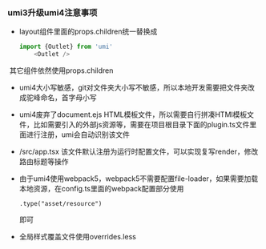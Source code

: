 ### umi3升级umi4注意事项

- layout组件里面的props.children统一替换成

  ```javascript
  import {Outlet} from 'umi'
      <Outlet />
  ```

​	其它组件依然使用props.children

- umi4大小写敏感，git对文件夹大小写不敏感，所以本地开发需要把文件夹改成驼峰命名，首字母小写

- umi4废弃了document.ejs HTML模板文件，所以需要自行拼凑HTMl模板文件，比如需要引入的外部js资源等，需要在项目根目录下面的plugin.ts文件里面进行注册，umi会自动识别该文件

- /src/app.tsx 该文件默认注册为运行时配置文件，可以实现复写render，修改路由标题等操作

- 由于umi4使用webpack5，webpack5不需要配置file-loader，如果需要加载本地资源，在config.ts里面的webpack配置部分使用

  ```javas
  .type("asset/resource")
  ```

  即可

- 全局样式覆盖文件使用overrides.less
